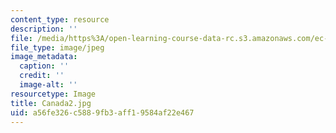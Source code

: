 ```yaml
---
content_type: resource
description: ''
file: /media/https%3A/open-learning-course-data-rc.s3.amazonaws.com/ec-721-wheelchair-design-in-developing-countries-spring-2009/a56fe326c5889fb3aff19584af22e467_Canada2.jpg
file_type: image/jpeg
image_metadata:
  caption: ''
  credit: ''
  image-alt: ''
resourcetype: Image
title: Canada2.jpg
uid: a56fe326-c588-9fb3-aff1-9584af22e467
---
```

